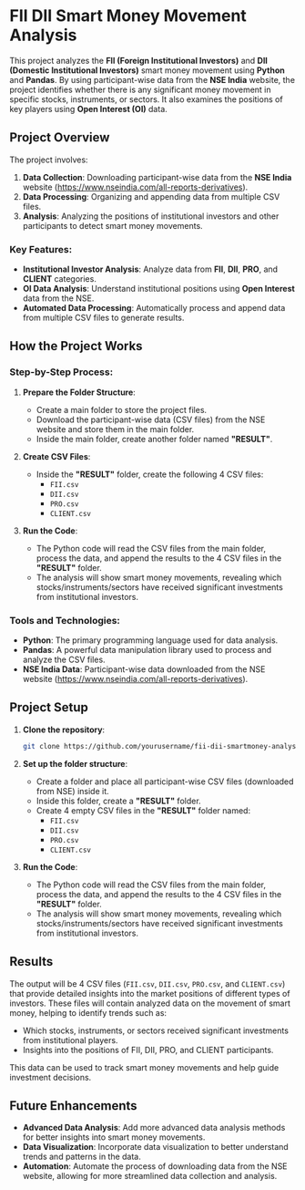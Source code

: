 # FII DII Smart Money Movement Analysis

This project analyzes the **FII (Foreign Institutional Investors)** and **DII (Domestic Institutional Investors)** smart money movement using **Python** and **Pandas**. By using participant-wise data from the **NSE India** website, the project identifies whether there is any significant money movement in specific stocks, instruments, or sectors. It also examines the positions of key players using **Open Interest (OI)** data.

## Project Overview

The project involves:
1. **Data Collection**: Downloading participant-wise data from the **NSE India** website (https://www.nseindia.com/all-reports-derivatives).
2. **Data Processing**: Organizing and appending data from multiple CSV files.
3. **Analysis**: Analyzing the positions of institutional investors and other participants to detect smart money movements.

### Key Features:
- **Institutional Investor Analysis**: Analyze data from **FII**, **DII**, **PRO**, and **CLIENT** categories.
- **OI Data Analysis**: Understand institutional positions using **Open Interest** data from the NSE.
- **Automated Data Processing**: Automatically process and append data from multiple CSV files to generate results.

## How the Project Works

### Step-by-Step Process:

1. **Prepare the Folder Structure**:
   - Create a main folder to store the project files.
   - Download the participant-wise data (CSV files) from the NSE website and store them in the main folder.
   - Inside the main folder, create another folder named **"RESULT"**.

2. **Create CSV Files**:
   - Inside the **"RESULT"** folder, create the following 4 CSV files:
     - `FII.csv`
     - `DII.csv`
     - `PRO.csv`
     - `CLIENT.csv`

3. **Run the Code**:
   - The Python code will read the CSV files from the main folder, process the data, and append the results to the 4 CSV files in the **"RESULT"** folder.
   - The analysis will show smart money movements, revealing which stocks/instruments/sectors have received significant investments from institutional investors.

### Tools and Technologies:
- **Python**: The primary programming language used for data analysis.
- **Pandas**: A powerful data manipulation library used to process and analyze the CSV files.
- **NSE India Data**: Participant-wise data downloaded from the NSE website (https://www.nseindia.com/all-reports-derivatives).

## Project Setup

1. **Clone the repository**:
   ```bash
   git clone https://github.com/yourusername/fii-dii-smartmoney-analysis.git
2. **Set up the folder structure**:
   - Create a folder and place all participant-wise CSV files (downloaded from NSE) inside it.
   - Inside this folder, create a **"RESULT"** folder.
   - Create 4 empty CSV files in the **"RESULT"** folder named:
     - `FII.csv`
     - `DII.csv`
     - `PRO.csv`
     - `CLIENT.csv`

3. **Run the Code**:
   - The Python code will read the CSV files from the main folder, process the data, and append the results to the 4 CSV files in the **"RESULT"** folder.
   - The analysis will show smart money movements, revealing which stocks/instruments/sectors have received significant investments from institutional investors.

## Results

The output will be 4 CSV files (`FII.csv`, `DII.csv`, `PRO.csv`, and `CLIENT.csv`) that provide detailed insights into the market positions of different types of investors. These files will contain analyzed data on the movement of smart money, helping to identify trends such as:
- Which stocks, instruments, or sectors received significant investments from institutional players.
- Insights into the positions of FII, DII, PRO, and CLIENT participants.

This data can be used to track smart money movements and help guide investment decisions.

## Future Enhancements

- **Advanced Data Analysis**: Add more advanced data analysis methods for better insights into smart money movements.
- **Data Visualization**: Incorporate data visualization to better understand trends and patterns in the data.
- **Automation**: Automate the process of downloading data from the NSE website, allowing for more streamlined data collection and analysis.
